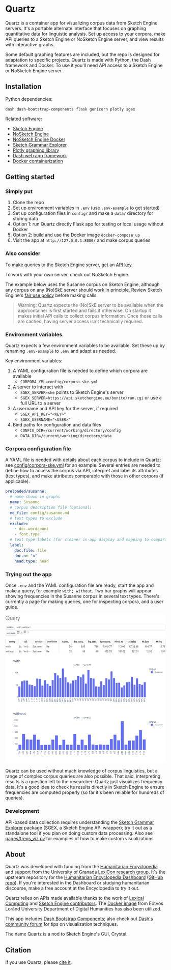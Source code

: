# Quartz

Quartz is a container app for visualizing corpus data from Sketch Engine servers. It's a portable alternate interface that focuses on graphing quantitative data for linguistic analysis. Set up access to your corpora, make API queries to a Sketch Engine or NoSketch Engine server, and view results with interactive graphs.

Some default graphing features are included, but the repo is designed for adaptation to specific projects. Quartz is made with Python, the Dash framework and Docker. To use it you'll need API access to a Sketch Engine or NoSketch Engine server.

## Installation

Python dependencies:

`dash dash-bootstrap-components flask gunicorn plotly sgex`

Related software:

- [Sketch Engine](https://www.sketchengine.eu/)
- [NoSketch Engine](https://nlp.fi.muni.cz/trac/noske)
- [NoSketch Engine Docker](https://github.com/ELTE-DH/NoSketch-Engine-Docker)
- [Sketch Grammar Explorer](https://github.com/engisalor/sketch-grammar-explorer)
- [Plotly graphing library](https://plotly.com/python/)
- [Dash web app framework](https://dash.plotly.com/)
- [Docker containerization](https://www.docker.com/)

## Getting started

### Simply put

1. Clone the repo
2. Set up environment variables in `.env` (use `.env-example` to get started)
3. Set up configuration files in `config/` and make a `data/` directory for storing data
4. Option 1: run Quartz directly Flask app for testing or local usage without Docker
5. Option 2: build and use the Docker image `docker-compose up`
6. Visit the app at `http://127.0.0.1:8080/` and make corpus queries

### Also consider

To make queries to the Sketch Engine server, get an [API key](https://www.sketchengine.eu/documentation/api-documentation/).

To work with your own server, check out NoSketch Engine.

The example below uses the Susanne corpus on Sketch Engine, although any corpus on any (No)SkE server should work in principle. Review Sketch Engine's [fair use policy](https://www.sketchengine.eu/fair-use-policy/) before making calls.

>Warning: Quartz expects the (No)SkE server to be available when the app/container is first started and fails if otherwise. On startup it makes initial API calls to collect corpus information. Once those calls are cached, having server access isn't technically required.

### Environment variables

Quartz expects a few environment variables to be available. Set these up by renaming `.env-example` to `.env` and adapt as needed.

Key environment variables:

1. A YAML configuration file is needed to define which corpora are available
    - `CORPORA_YML=config/corpora-ske.yml`
2. A server to interact with
    - `SGEX_SERVER=ske` points to Sketch Engine's server
    - `SGEX_SERVER=https://api.sketchengine.eu/bonito/run.cgi` or use a full URL to a server
3. A username and API key for the server, if required
    - `SGEX_API_KEY="<KEY>"`
    - `SGEX_USERNAME="<USER>"`
4. Bind paths for configuration and data files
    - `CONFIG_DIR=/current/working/directory/config`
    - `DATA_DIR=/current/working/directory/data`

### Corpora configuration file

A YAML file is needed with details about each corpus to include in Quartz: see [config/corpora-ske.yml](/config/corpora-ske.yml) for an example. Several entries are needed to define how to access the corpus via API, interpret and label its attributes (text types), and make attributes comparable with those in other corpora (if applicable).

```yaml
preloaded/susanne:
  # name shown in graphs
  name: Susanne
  # corpus description file (optional)
  md_file: config/susanne.md
  # text types to exclude
  exclude:
    - doc.wordcount
    - font.type
  # text type labels (for cleaner in-app display and mapping to comparable attributes)
  label:
    doc.file: file
    doc.n: "n"
    head.type: head
```

### Trying out the app

Once `.env` and the YAML configuration file are ready, start the app and make a query, for example `with; without`. Two bar graphs will appear showing frequencies in the Susanne corpus in several text types. There's currently a page for making queries, one for inspecting corpora, and a user guide.

![image](/quartz-app.png)

Quartz can be used without much knowledge of corpus linguistics, but a range of complex corpus queries are also possible. That said, interpreting results is a question left to the researcher: Quartz just visualizes frequency data. It's a good idea to check its results directly in Sketch Engine to ensure frequencies are computed properly (so far it's been reliable for hundreds of queries).

### Development

API-based data collection requires understanding the [Sketch Grammar Explorer](https://github.com/engisalor/sketch-grammar-explorer) package (SGEX, a Sketch Engine API wrapper); try it out as a standalone tool if you plan on doing custom data processing. Also see [pages/freqs_viz.py](/pages/freqs_viz.py) for examples of how to make custom visualizations.

## About

Quartz was developed with funding from the [Humanitarian Encyclopedia](https://humanitarianencyclopedia.org) and support from the University of Granada [LexiCon research group](http://lexicon.ugr.es). It's the upstream repository for the [Humanitarian Encyclopedia Dashboard](https://humanitarianencyclopedia.org/analysis) ([GitHub repo](https://github.com/Humanitarian-Encyclopedia/he-dashboard)). If you're interested in the Dashboard or studying humanitarian discourse, make a free account at the Encyclopedia to try it out.

Quartz relies on APIs made available thanks to the work of [Lexical Computing](https://www.lexicalcomputing.com/) and [Sketch Engine contributors](https://www.sketchengine.eu/bibliography-of-sketch-engine/). The [Docker image](https://github.com/ELTE-DH/NoSketch-Engine-Docker) from Eötvös Loránd University Department of Digital Humanities has also been utilized.

This app includes [Dash Bootstrap Components](https://dash-bootstrap-components.opensource.faculty.ai/); also check out [Dash's community forum](https://community.plotly.com/) for tips on visualization techniques.

The name Quartz is a nod to Sketch Engine's GUI, Crystal.

## Citation

If you use Quartz, please [cite it](/CITATION.cff).
